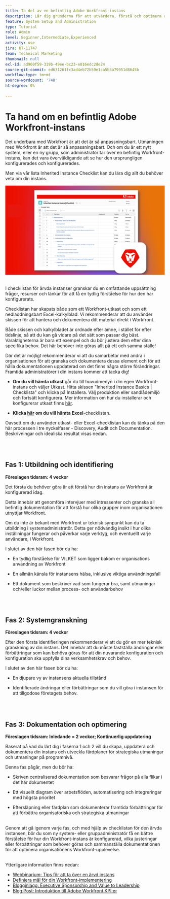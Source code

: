 ```yaml
---
title: Ta del av en befintlig Adobe Workfront-instans
description: Lär dig grunderna för att utvärdera, förstå och optimera din instans av Workfront som ny system- eller gruppadministratör.
feature: System Setup and Administration
type: Tutorial
role: Admin
level: Beginner,Intermediate,Experienced
activity: use
jira: KT-11747
team: Technical Marketing
thumbnail: null
exl-id: ad900f59-319b-49ee-bc23-e816edc2de24
source-git-commit: ed631261fc3ad4eb72b59e1ca5b3a79951d8645b
workflow-type: tm+mt
source-wordcount: '748'
ht-degree: 0%

---
```


# Ta hand om en befintlig Adobe Workfront-instans

Det underbara med Workfront är att det är så anpassningsbart. Utmaningen med Workfront är att det är så anpassningsbart. Och om du är ett nytt system, eller en ny grupp, som administratör tar över en befintlig Workfront-instans, kan det vara överväldigande att se hur den ursprungligen konfigurerades och konfigurerades.

Men via vår lista Inherited Instance Checklist kan du lära dig allt du behöver veta om din instans.

![Ärvd kontrollistbild för instans](assets/wf-inherited-instance-image.png)
<br></br>

I checklistan för ärvda instanser granskar du en omfattande uppsättning frågor, resurser och länkar för att få en tydlig förståelse för hur den har konfigurerats.

Checklistan har skapats både som ett Workfront-utkast och som ett nedladdningsbart Excel-kalkylblad. Vi rekommenderar att du använder skissen för att hantera och dokumentera ditt material direkt i Workfront.

Både skissen och kalkylbladet är ordnade efter ämne, i stället för efter tidslinje, så att du kan gå vidare på det sätt som passar dig bäst. Varaktigheterna är bara ett exempel och du bör justera dem efter dina specifika behov. Det här behöver inte göras allt på ett och samma ställe!

Där det är möjligt rekommenderar vi att du samarbetar med andra i organisationen för att granska och dokumentera dessa element och för att hålla dokumentationen uppdaterad om det finns några större förändringar. Framtida administratörer i din instans kommer att tacka dig!

* <b>Om du vill hämta utkast</b> går du till huvudmenyn i din egen Workfront-instans och väljer Utkast. Hitta skissen &quot;Inherited Instance Basics | Checklista&quot; och klicka på Installera. Välj produktion eller sandlådemiljö och fortsätt konfigurera. Mer information om hur du installerar och konfigurerar utkast finns [här](https://experienceleague.adobe.com/docs/workfront/using/administration-and-setup/blueprints/blueprints-install.html?lang=sv-SE).

* <b>Klicka [här](assets/adobe-workfront-system-admin-playbook-inherited-instance.xlsx) om du vill hämta Excel</b>-checklistan.

Oavsett om du använder utkast- eller Excel-checklistan kan du tänka på den här processen i tre nyckelfaser - Discovery, Audit och Documentation. Beskrivningar och idealiska resultat visas nedan.

<br>
</br>

## Fas 1: Utbildning och identifiering

<b>Föreslagen tidsram: 4 veckor</b>

Det första du behöver göra är att förstå hur din instans av Workfront är konfigurerad idag.

Detta innebär att genomföra intervjuer med intressenter och granska all befintlig dokumentation för att förstå hur olika grupper inom organisationen utnyttjar Workfront.

Om du inte är bekant med Workfront ur teknisk synpunkt kan du ta utbildning i systemadministratör. Detta ger nödvändig insikt i hur olika inställningar fungerar och påverkar varje verktyg, och eventuellt varje användare, i Workfront.

I slutet av den här fasen bör du ha:

* En tydlig förståelse för VILKET som ligger bakom er organisations användning av Workfront

* En allmän känsla för instansens hälsa, inklusive viktiga användningsfall

* Ett dokument som beskriver vad som fungerar bra, samt utmaningar och/eller luckor mellan process- och användarbehov
<br>
</br>

## Fas 2: Systemgranskning

<b>Föreslagen tidsram: 4 veckor </b>

Efter den första identifieringen rekommenderar vi att du gör en mer teknisk granskning av din instans. Det innebär att du måste fastställa ändringar eller förbättringar som kan behöva göras för att din nuvarande konfiguration och konfiguration ska uppfylla dina verksamhetskrav och behov.

I slutet av den här fasen bör du ha:

* En djupare vy av instansens aktuella tillstånd

* Identifierade ändringar eller förbättringar som du vill göra i instansen för att tillgodose företagets behov.
<br>
</br>

## Fas 3: Dokumentation och optimering

<b>Föreslagen tidsram: Inledande = 2 veckor; Kontinuerlig uppdatering </b>

Baserat på vad du lärt dig i faserna 1 och 2 vill du skapa, uppdatera och dokumentera din instans och utveckla färdplaner för strategiska utmaningar och utmaningar på programnivå.

Denna fas pågår, men du bör ha:

* Skriven centraliserad dokumentation som besvarar frågor på alla flikar i det här dokumentet

* Ett visuellt diagram över arbetsflöden, automatisering och integreringar med högsta prioritet

* Eftersläpning eller färdplan som dokumenterar framtida förbättringar för att förbättra organisatoriska och strategiska utmaningar

<br>
Genom att gå igenom varje fas, och med hjälp av checklistan för den ärvda instansen, bör du som ny system- eller gruppadministratör få en bättre förståelse för hur din Workfront-instans är konfigurerad, vilka justeringar eller förbättringar som behöver göras och sammanställa dokumentationen för att optimera organisationens Workfront-upplevelse.

<br>
</br>

Ytterligare information finns nedan:
* [Webbinarium: Tips för att ta över en ärvd instans](https://experienceleaguecommunities.adobe.com/t5/workfront-discussions/webinar-system-admin-essentials-tips-for-taking-over-an-existing/td-p/571873)
* [Definiera mål för din Workfront-implementering](https://experienceleague.adobe.com/docs/workfront/using/administration-and-setup/get-started-administration/define-wf-goals-objectives.html?lang=sv-SE)
* [Blogginlägg: Executive Sponsorship and Value to Leadership](https://experienceleaguecommunities.adobe.com/t5/workfront-blogs/customer-success-tips-executive-sponsorship-and-value-to/ba-p/518353)
* [Blog Post: Introduktion till Adobe Workfront KPI:er](https://experienceleaguecommunities.adobe.com/t5/workfront-blogs/kpi-dashboards-in-the-new-workfront-experience-introduction-to/ba-p/549001)
